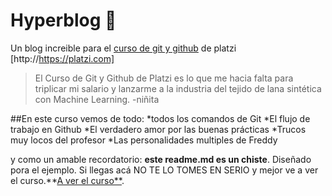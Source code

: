 # Hyperblog 💚
Un blog increible para el  [curso de git y github](http://https://platzi.com/cursos/git-github/ "curso de git y github") de platzi [http://https://platzi.com]
>El Curso de Git y Github de Platzi es lo que me hacia falta para triplicar mi salario y lanzarme a la industria del tejido de lana sintética con Machine Learning.
>-niñita

##En este curso vemos de todo:
*todos los comandos de Git
*El flujo de trabajo en Github
*El verdadero amor por las buenas prácticas
*Trucos muy locos del profesor
*Las personalidades multiples de Freddy

y como un amable recordatorio: **este readme.md es un chiste**. Diseñado pora el ejemplo. Si llegas acá NO TE LO TOMES EN SERIO y mejor ve a ver el curso.**[A ver el curso**](http://https://platzi.com/cursos/git-github/ "A ver el curso").